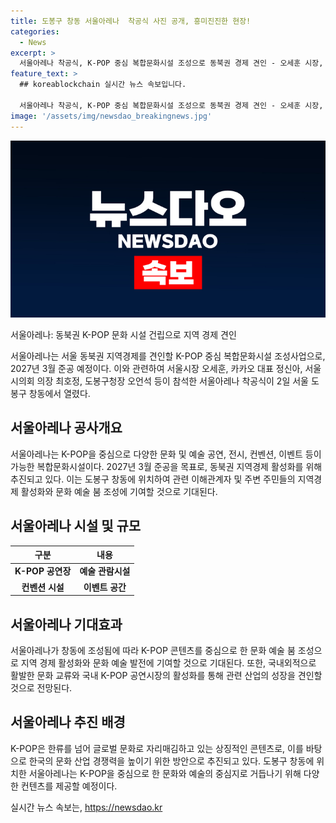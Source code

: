 ```yaml
---
title: 도봉구 창동 서울아레나  착공식 사진 공개, 흥미진진한 현장!
categories:
  - News
excerpt: >
  서울아레나 착공식, K-POP 중심 복합문화시설 조성으로 동북권 경제 견인 - 오세훈 시장, 정신아 카카오 대표 등 참석한 서울아레나 착공식. 2027년 3월 준공 예정, 동북권 지역경제 발전 기대 부탁
feature_text: >
  ## koreablockchain 실시간 뉴스 속보입니다.

  서울아레나 착공식, K-POP 중심 복합문화시설 조성으로 동북권 경제 견인 - 오세훈 시장, 정신아 카카오 대표 등 참석한 서울아레나 착공식. 2027년 3월 준공 예정, 동북권 지역경제 발전 기대 부탁
image: '/assets/img/newsdao_breakingnews.jpg'
---
```


<p><img src="/assets/img/newsdao_breakingnews.jpg" alt="koreablockchain 속보" /></p>

<p>서울아레나: 동북권 K-POP 문화 시설 건립으로 지역 경제 견인</p>

<p data-ke-size="size16">서울아레나는 서울 동북권 지역경제를 견인할 K-POP 중심 복합문화시설 조성사업으로, 2027년 3월 준공 예정이다. 이와 관련하여 서울시장 오세훈, 카카오 대표 정신아, 서울시의회 의장 최호정, 도봉구청장 오언석 등이 참석한 서울아레나 착공식이 2일 서울 도봉구 창동에서 열렸다.</p>

<h2 data-ke-size="size26">서울아레나 공사개요</h2>

<p data-ke-size="size16">서울아레나는 K-POP을 중심으로 다양한 문화 및 예술 공연, 전시, 컨벤션, 이벤트 등이 가능한 복합문화시설이다. 2027년 3월 준공을 목표로, 동북권 지역경제 활성화를 위해 추진되고 있다. 이는 도봉구 창동에 위치하여 관련 이해관계자 및 주변 주민들의 지역경제 활성화와 문화 예술 붐 조성에 기여할 것으로 기대된다.</p>

<h2 data-ke-size="size26">서울아레나 시설 및 규모</h2>

<table>
    <thead>
        <tr>
            <th>구분</th>
            <th>내용</th>
        </tr>
    </thead>
    <tbody>
        <tr>
            <td style="text-align: center; height: 17px;"><b>K-POP 공연장</b></td>
            <td style="text-align: center; height: 17px;"><b>예술 관람시설</b></td>
        </tr>
        <tr>
            <td style="text-align: center; height: 17px;"><b>컨벤션 시설</b></td>
            <td style="text-align: center; height: 17px;"><b>이벤트 공간</b></td>
        </tr>
    </tbody>
</table>

<h2 data-ke-size="size26">서울아레나 기대효과</h2>

<p data-ke-size="size16">서울아레나가 창동에 조성됨에 따라 K-POP 콘텐츠를 중심으로 한 문화 예술 붐 조성으로 지역 경제 활성화와 문화 예술 발전에 기여할 것으로 기대된다. 또한, 국내외적으로 활발한 문화 교류와 국내 K-POP 공연시장의 활성화를 통해 관련 산업의 성장을 견인할 것으로 전망된다.</p>

<h2 data-ke-size="size26">서울아레나 추진 배경</h2>

<p data-ke-size="size16">K-POP은 한류를 넘어 글로벌 문화로 자리매김하고 있는 상징적인 콘텐츠로, 이를 바탕으로 한국의 문화 산업 경쟁력을 높이기 위한 방안으로 추진되고 있다. 도봉구 창동에 위치한 서울아레나는 K-POP을 중심으로 한 문화와 예술의 중심지로 거듭나기 위해 다양한 컨텐츠를 제공할 예정이다.</p>
실시간 뉴스 속보는, <a href="https://newsdao.kr" rel="dofollow">https://newsdao.kr</a>


